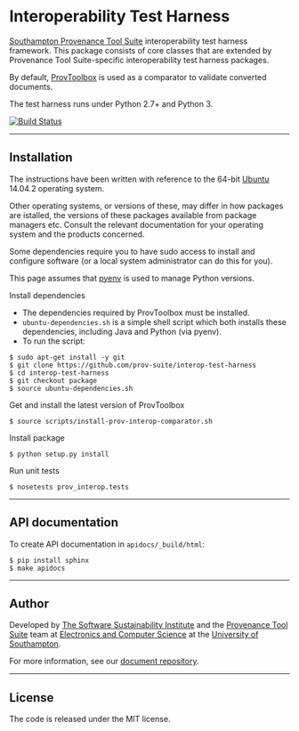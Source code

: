 # Interoperability Test Harness

[Southampton Provenance Tool Suite](https://provenance.ecs.soton.ac.uk) interoperability test harness framework. This package consists of core classes that are extended by Provenance Tool Suite-specific interoperability test harness packages.

By default, [ProvToolbox](https://github.com/lucmoreau/ProvToolbox) is used as a comparator to validate converted documents.

The test harness runs under Python 2.7+ and Python 3.

[![Build Status](https://travis-ci.org/prov-suite/interop-test-harness.svg)](https://travis-ci.org/prov-suite/interop-test-harness)

---

## Installation

The instructions have been written with reference to the 64-bit [Ubuntu](http://www.ubuntu.com/) 14.04.2 operating system.

Other operating systems, or versions of these, may differ in how packages are istalled, the versions of these packages available from package managers etc. Consult the relevant documentation for your operating system and the products concerned.

Some dependencies require you to have sudo access to install and configure software (or a local system administrator can do this for you).

This page assumes that [pyenv](https://github.com/yyuu/pyenv) is used to manage Python versions.

Install dependencies

* The dependencies required by ProvToolbox must be installed. 
* `ubuntu-dependencies.sh` is a simple shell script which both installs these dependencies, including Java and Python (via pyenv).
* To run the script:

```
$ sudo apt-get install -y git
$ git clone https://github.com/prov-suite/interop-test-harness
$ cd interop-test-harness
$ git checkout package
$ source ubuntu-dependencies.sh 
```

Get and install the latest version of ProvToolbox

```
$ source scripts/install-prov-interop-comparator.sh 
```

Install package

```
$ python setup.py install
```

Run unit tests

```
$ nosetests prov_interop.tests
```

---

## API documentation

To create API documentation in `apidocs/_build/html`:

```
$ pip install sphinx
$ make apidocs
```

---

## Author

Developed by [The Software Sustainability Institute](http://www.software.ac.uk>) and the [Provenance Tool Suite](http://provenance.ecs.soton.ac.uk/) team at [Electronics and Computer Science](http://www.ecs.soton.ac.uk) at the [University of Southampton](http://www.soton.ac.uk).

For more information, see our [document repository](https://github.com/prov-suite/ssi-consultancy/).

---

## License

The code is released under the MIT license.
